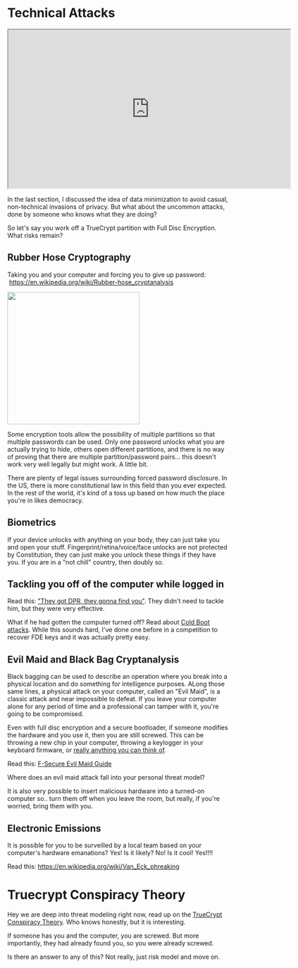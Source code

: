 # Technical Attacks

<iframe allowfullscreen height="360" src="https://www.youtube.com/embed/aCSczVRjWjw?wmode=opaque" width="640"></iframe>  

In the last section, I discussed the idea of data minimization to avoid
casual, non-technical invasions of privacy. But what about the uncommon
attacks, done by someone who knows what they are doing?

So let's say you work off a TrueCrypt partition with Full Disc
Encryption. What risks remain?

## Rubber Hose Cryptography

Taking you and your computer and forcing you to give up password:
 <a href="https://en.wikipedia.org/wiki/Rubber-hose_cryptanalysis"
rel="noopener"
target="_blank">https://en.wikipedia.org/wiki/Rubber-hose_cryptanalysis</a> 

<img
src="https://files.cdn.thinkific.com/file_uploads/429463/images/8d8/3c6/ed7/1642441374832.jpg"
class="fr-fic fr-dib"
srcset="https://files.cdn.thinkific.com/file_uploads/429463/images/8d8/3c6/ed7/1642441374832.jpg?width=1920 1x, https://files.cdn.thinkific.com/file_uploads/429463/images/8d8/3c6/ed7/1642441374832.jpg?width=1920&amp;dpr=2 2x, https://files.cdn.thinkific.com/file_uploads/429463/images/8d8/3c6/ed7/1642441374832.jpg?width=1920&amp;dpr=3 3x"
style="width: 300px;" />

Some encryption tools allow the possibility of multiple partitions so
that multiple passwords can be used. Only one password unlocks what you
are actually trying to hide, others open different partitions, and there
is no way of proving that there are multiple partition/password pairs...
this doesn't work very well legally but might work. A little bit.

There are plenty of legal issues surrounding forced password disclosure.
In the US, there is more constitutional law in this field than you ever
expected. In the rest of the world, it's kind of a toss up based on how
much the place you're in likes democracy. 

## Biometrics

If your device unlocks with anything on your body, they can just take
you and open your stuff. Fingerprint/retina/voice/face unlocks are not
protected by Constitution, they can just make you unlock these things if
they have you. If you are in a "not chill" country, then doubly so.

  

## Tackling you off of the computer while logged in

Read this: <a
href="https://www.businessinsider.com/the-arrest-of-silk-road-mastermind-ross-ulbricht-2015-1"
rel="noopener" target="_blank">"They got DPR, they gonna find you"</a>.
They didn't need to tackle him, but they were very effective.

What if he had gotten the computer turned off? Read about
<a href="https://en.wikipedia.org/wiki/Cold_boot_attack" rel="noopener"
target="_blank">Cold Boot attacks</a>. While this sounds hard, I've done
one before in a competition to recover FDE keys and it was actually
pretty easy.

  

## Evil Maid and Black Bag Cryptanalysis

Black bagging can be used to describe an operation where you break into
a physical location and do something for intelligence purposes. ALong
those same lines, a physical attack on your computer, called an "Evil
Maid", is a classic attack and near impossible to defeat. If you leave
your computer alone for any period of time and a professional can tamper
with it, you're going to be compromised.

Even with full disc encryption and a secure bootloader, if someone
modifies the hardware and you use it, then you are still screwed. This
can be throwing a new chip in your computer, throwing a keylogger in
your keyboard firmware, or
<a href="http://www.nsaplayset.org/chuckwagon" rel="noopener"
target="_blank">really anything you can think of</a>.

Read this: <a
href="http://images.secure.f-secure.com/Web/FSecure/%7B319382b2-a040-4c88-bd94-20eed01bf22f%7D_F-Secure-Evil-Maid-Guide.pdf"
rel="noopener" target="_blank">F-Secure Evil Maid Guide</a>

Where does an evil maid attack fall into your personal threat model?

It is also very possible to insert malicious hardware into a turned-on
computer so.. turn them off when you leave the room, but really, if
you're worried, bring them with you.

## Electronic Emissions

It is possible for you to be surveilled by a local team based on your
computer's hardware emanations? Yes! Is it likely? No! Is it cool!
Yes!!!!

Read this:
<a href="https://en.wikipedia.org/wiki/Van_Eck_phreaking" rel="noopener"
target="_blank">https://en.wikipedia.org/wiki/Van_Eck_phreaking</a>

  

# Truecrypt Conspiracy Theory

Hey we are deep into threat modeling right now, read up on the <a
href="https://nakedsecurity.sophos.com/2014/06/20/truecrypt-mystery-forking-weirder-than-before/"
rel="noopener" target="_blank">TrueCrypt Conspiracy Theory</a>. Who
knows honestly, but it is interesting.

If someone has you and the computer, you are screwed. But more
importantly, they had already found you, so you were already screwed.

Is there an answer to any of this? Not really, just risk model and move
on.
